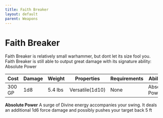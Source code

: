 ```yaml
---
title: Faith Breaker
layout: default
parent: Weapons
---
```


# Faith Breaker
Faith Breaker is relatively small warhammer, but dont let its size fool you.   
Faith Breaker is still able to output great damage with its signature ability: Absolute Power

| Cost | Damage | Weight  | Properties | Requirements                  | Abilities     |
| ---- | ------ | ------- | ---------- | ----------------------------- | ------------- |
| 300 GP  | 1d8   | 5.4 lbs | Versatile(1d10)     | None | Absolute Power |

**Absolute Power**
A surge of Divine energy accompanies your swing. It deals an additional 1d6 force damage and possibly pushes your target back 5 ft